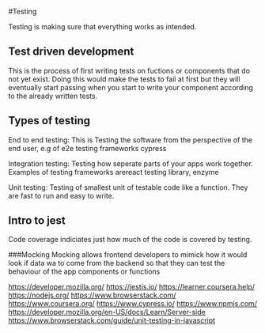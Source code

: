 #Testing

Testing is making sure that everything works as intended.

## Test driven development

This is the process of first writing tests on fuctions or components that do not yet exist. Doing this would make the tests to fail at first but they will eventually start passing when you start to write your component according to the already
written tests.

## Types of testing

End to end testing:
This is Testing the software from the perspective of the end user, e.g of e2e testing frameworks cypress

Integration testing:
Testing how seperate parts of your apps work together. Examples of testing frameworks arereact testing library, enzyme

Unit testing: Testing of smallest unit of testable code like a function.
They are fast to run and easy to write.

## Intro to jest

Code coverage indiciates just how much of the code is covered by testing.

###Mocking
Mocking allows frontend developers to mimick how it would look if data wa to come from the backend
so that they can test the behaviour of the app components or functions

https://developer.mozilla.org/
https://jestjs.io/
https://learner.coursera.help/
https://nodejs.org/
https://www.browserstack.com/
https://www.coursera.org/
https://www.cypress.io/
https://www.npmjs.com/
https://developer.mozilla.org/en-US/docs/Learn/Server-side
https://www.browserstack.com/guide/unit-testing-in-javascript
